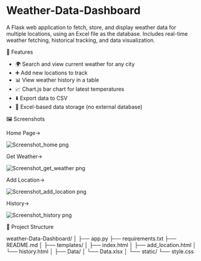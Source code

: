 # Weather-Data-Dashboard
A Flask web application to fetch, store, and display weather data for multiple locations, using an Excel file as the database. Includes real-time weather fetching, historical tracking, and data visualization.

🔧 Features

- 🌍 Search and view current weather for any city
- ➕ Add new locations to track
- 📊 View weather history in a table
- 📈 Chart.js bar chart for latest temperatures
- ⬇️ Export data to CSV
- 💾 Excel-based data storage (no external database)

🖼️ Screenshots

Home Page->

![Screenshot_home png](https://github.com/user-attachments/assets/08221ac1-d95b-41b9-bf89-1547251235e3)

Get Weather->

![Screenshot_get_weather png](https://github.com/user-attachments/assets/f5231cc7-02ce-475c-b139-9bade06e4f1e)

Add Location->

![Screenshot_add_location png](https://github.com/user-attachments/assets/56daef49-cbbb-49b3-aa05-c42a2c09a930)

History->

![Screenshot_history png](https://github.com/user-attachments/assets/bd90d291-e0e8-4e1b-9c31-072e62a8af46)

📁 Project Structure

weather-Data-Dashboard/
│
├── app.py 
├── requirements.txt 
├── README.md
│
├── templates/
│ ├── index.html 
│ ├── add_location.html 
│ └── history.html 
│
├── Data/
│ └── Data.xlsx
│
└── static/
└── style.css 

